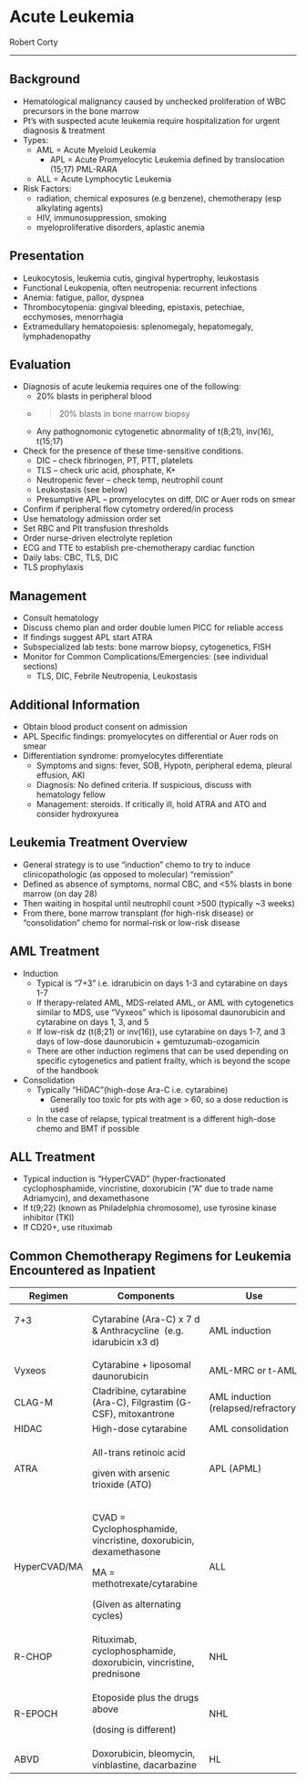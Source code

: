 # Acute Leukemia

Robert Corty

---

## Background

- Hematological malignancy caused by unchecked proliferation of WBC
    precursors in the bone marrow
- Pt’s with suspected acute leukemia require hospitalization for
    urgent diagnosis & treatment
- Types:
    - AML = Acute Myeloid Leukemia
        - APL = Acute Promyelocytic Leukemia defined by translocation
            (15;17) PML-RARA
    - ALL = Acute Lymphocytic Leukemia
- Risk Factors:
    - radiation, chemical exposures (e.g benzene), chemotherapy (esp
        alkylating agents)
    - HIV, immunosuppression, smoking
    - myeloproliferative disorders, aplastic anemia

## Presentation

- Leukocytosis, leukemia cutis, gingival hypertrophy, leukostasis
- Functional Leukopenia, often neutropenia: recurrent infections
- Anemia: fatigue, pallor, dyspnea
- Thrombocytopenia: gingival bleeding, epistaxis, petechiae,
    ecchymoses, menorrhagia
- Extramedullary hematopoiesis: splenomegaly, hepatomegaly,
    lymphadenopathy

## Evaluation

- Diagnosis of acute leukemia requires one of the following:
    - 20% blasts in peripheral blood
    - > 20% blasts in bone marrow biopsy
    - Any pathognomonic cytogenetic abnormality of t(8;21), inv(16),
        t(15;17)
- Check for the presence of these time-sensitive conditions.
    - DIC – check fibrinogen, PT, PTT, platelets
    - TLS – check uric acid, phosphate, K+
    - Neutropenic fever – check temp, neutrophil count
    - Leukostasis (see below)
    - Presumptive APL – promyelocytes on diff, DIC or Auer rods on smear
- Confirm if peripheral flow cytometry ordered/in process
- Use hematology admission order set
- Set RBC and Plt transfusion thresholds
- Order nurse-driven electrolyte repletion
- ECG and TTE to establish pre-chemotherapy cardiac function
- Daily labs: CBC, TLS, DIC
- TLS prophylaxis

## Management

- Consult hematology
- Discuss chemo plan and order double lumen PICC for reliable access
- If findings suggest APL start ATRA
- Subspecialized lab tests: bone marrow biopsy, cytogenetics, FISH
- Monitor for Common Complications/Emergencies: (see individual
    sections)
    - TLS, DIC, Febrile Neutropenia, Leukostasis

## Additional Information

- Obtain blood product consent on admission
- APL Specific findings: promyelocytes on differential or Auer rods on
    smear
- Differentiation syndrome: promyelocytes differentiate
    - Symptoms and signs: fever, SOB, Hypotn, peripheral edema, pleural
        effusion, AKI
    - Diagnosis: No defined criteria. If suspicious, discuss with
        hematology fellow
    - Management: steroids. If critically ill, hold ATRA and ATO and
        consider hydroxyurea

## Leukemia Treatment Overview

- General strategy is to use “induction” chemo to try to induce
    clinicopathologic (as opposed to molecular) “remission”
- Defined as absence of symptoms, normal CBC, and <5% blasts in bone
    marrow (on day 28)
- Then waiting in hospital until neutrophil count >500 (typically ~3 weeks)
- From there, bone marrow transplant (for high-risk disease) or
    “consolidation” chemo for normal-risk or low-risk disease

## AML Treatment

- Induction
    - Typical is “7+3” i.e. idrarubicin on days 1-3 and cytarabine on days
        1-7
    - If therapy-related AML, MDS-related AML, or AML with cytogenetics
        similar to MDS, use “Vyxeos” which is liposomal daunorubicin and
        cytarabine on days 1, 3, and 5
    - If low-risk dz (t(8;21) or inv(16)), use cytarabine on days 1-7, and
        3 days of low-dose daunorubicin + gemtuzumab-ozogamicin
    - There are other induction regimens that can be used depending on
        specific cytogenetics and patient frailty, which is beyond the scope
        of the handbook
- Consolidation
    - Typically “HiDAC”(high-dose Ara-C i.e. cytarabine)
        - Generally too toxic for pts with age > 60, so a dose reduction
            is used
    - In the case of relapse, typical treatment is a different high-dose
        chemo and BMT if possible

## ALL Treatment

- Typical induction is “HyperCVAD” (hyper-fractionated
    cyclophosphamide, vincristine, doxorubicin (“A” due to trade name
    Adriamycin), and dexamethasone
- If t(9;22) (known as Philadelphia chromosome), use tyrosine kinase
    inhibitor (TKI)
- If CD20+, use rituximab

## Common Chemotherapy Regimens for Leukemia Encountered as Inpatient

<table>
<colgroup>
<col style="width: 22%" />
<col style="width: 48%" />
<col style="width: 29%" />
</colgroup>
<thead>
<tr class="header">
<th>Regimen</th>
<th>Components</th>
<th>Use</th>
</tr>
</thead>
<tbody>
<tr class="odd">
<td><p>7+3</p>
<p> </p></td>
<td>Cytarabine (Ara-C) x 7 d &amp; Anthracycline  (e.g. idarubicin x3
d)</td>
<td>AML induction</td>
</tr>
<tr class="even">
<td>Vyxeos</td>
<td>Cytarabine + liposomal daunorubicin</td>
<td>AML-MRC or t-AML</td>
</tr>
<tr class="odd">
<td>CLAG-M</td>
<td>Cladribine, cytarabine (Ara-C), Filgrastim (G-CSF),
mitoxantrone</td>
<td>AML induction (relapsed/refractory)</td>
</tr>
<tr class="even">
<td>HIDAC</td>
<td>High-dose cytarabine</td>
<td>AML consolidation</td>
</tr>
<tr class="odd">
<td>ATRA</td>
<td><p>All-trans retinoic acid</p>
<p>given with arsenic trioxide (ATO)</p></td>
<td>APL (APML)</td>
</tr>
<tr class="even">
<td>HyperCVAD/MA</td>
<td><p>CVAD = Cyclophosphamide, vincristine, doxorubicin,
dexamethasone</p>
<p>MA = methotrexate/cytarabine </p>
<p>(Given as alternating cycles)</p></td>
<td>ALL</td>
</tr>
<tr class="odd">
<td>R-CHOP</td>
<td>Rituximab, cyclophosphamide, doxorubicin, vincristine,
prednisone</td>
<td>NHL</td>
</tr>
<tr class="even">
<td>R-EPOCH</td>
<td><p>Etoposide plus the drugs above</p>
<p>(dosing is different)</p></td>
<td>NHL</td>
</tr>
<tr class="odd">
<td>ABVD</td>
<td>Doxorubicin, bleomycin, vinblastine, dacarbazine</td>
<td>HL</td>
</tr>
</tbody>
</table>
